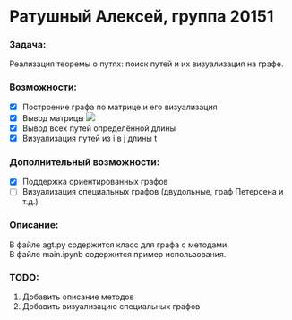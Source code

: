 

# Ратушный Алексей, группа 20151

### Задача:
Реализация теоремы о путях: поиск путей и их визуализация на графе.

### Возможности:
- [x] Построение графа по матрице и его визуализация
- [x] Вывод матрицы <img src="https://render.githubusercontent.com/render/math?math=A^{t}">
- [x] Вывод всех путей определённой длины
- [x] Визуализация путей из i в j длины t

### Дополнительный возможности:
- [x] Поддержка ориентированных графов
- [ ] Визуализация специальных графов (двудольные, граф Петерсена и т.д.)

### Описание:
В файле agt.py содержится класс для графа с методами.  
В файле main.ipynb содержится пример использования.

### TODO:
1. Добавить описание методов
2. Добавить визуализацию специальных графов
